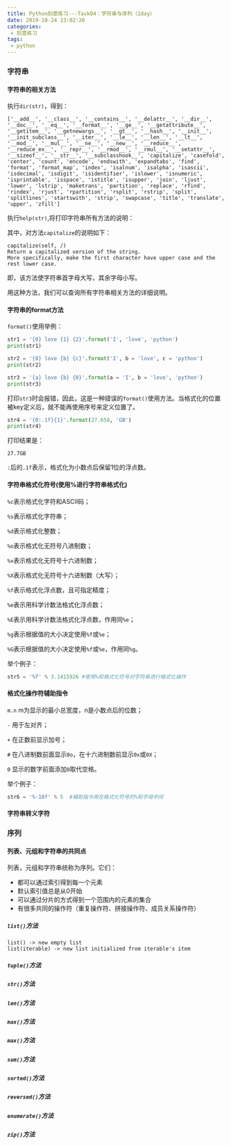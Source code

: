 ```yaml
---
title: Python刻意练习---Task04：字符串与序列（1day）
date: 2019-10-24 23:02:26
categories:
 - 刻意练习
tags:
 - python
---
```


### 字符串

#### 字符串的相关方法
执行`dir(str)`，得到：
```
['__add__', '__class__', '__contains__', '__delattr__', '__dir__', '__doc__', '__eq__', '__format__', '__ge__', '__getattribute__', '__getitem__', '__getnewargs__', '__gt__', '__hash__', '__init__', '__init_subclass__', '__iter__', '__le__', '__len__', '__lt__', '__mod__', '__mul__', '__ne__', '__new__', '__reduce__', '__reduce_ex__', '__repr__', '__rmod__', '__rmul__', '__setattr__', '__sizeof__', '__str__', '__subclasshook__', 'capitalize', 'casefold', 'center', 'count', 'encode', 'endswith', 'expandtabs', 'find', 'format', 'format_map', 'index', 'isalnum', 'isalpha', 'isascii', 'isdecimal', 'isdigit', 'isidentifier', 'islower', 'isnumeric', 'isprintable', 'isspace', 'istitle', 'isupper', 'join', 'ljust', 'lower', 'lstrip', 'maketrans', 'partition', 'replace', 'rfind', 'rindex', 'rjust', 'rpartition', 'rsplit', 'rstrip', 'split', 'splitlines', 'startswith', 'strip', 'swapcase', 'title', 'translate', 'upper', 'zfill']
```
执行`help(str)`,将打印字符串所有方法的说明：

其中，对方法`capitalize`的说明如下：
```
capitalize(self, /)
Return a capitalized version of the string.
More specifically, make the first character have upper case and the rest lower case.
```
即，该方法使字符串首字母大写，其余字母小写。

用这种方法，我们可以查询所有字符串相关方法的详细说明。

#### 字符串的**format**方法
`format()`使用举例：
```python
str1 = '{0} love {1} {2}'.format('I', 'love', 'python')
print(str1)
```
```python
str2 = '{0} love {b} {c}'.format('I', b = 'love', c = 'python')
print(str2)
```
```python
str3 = '{a} love {b} {0}'.format(a = 'I', b = 'love', 'python')
print(str3)
```
打印`str3`时会报错，因此，这是一种错误的`format()`使用方法。当格式化的位置被key定义后，就不能再使用序号来定义位置了。

```python
str4 = '{0:.1f}{1}'.format(27.658, 'GB')
print(str4)
```
打印结果是：
```
27.7GB
```
`:`后的`.1f`表示，格式化为小数点后保留1位的浮点数。

#### 字符串格式化符号(使用%进行字符串格式化)

`%c`表示格式化字符和ASCII码；

`%s`表示格式化字符串；

`%d`表示格式化整数；

`%o`表示格式化无符号八进制数；

`%x`表示格式化无符号十六进制数；

`%X`表示格式化无符号十六进制数（大写）；

`%f`表示格式化浮点数，且可指定精度；

`%e`表示用科学计数法格式化浮点数；

`%E`表示用科学计数法格式化浮点数，作用同`%e`；

`%g`表示根据值的大小决定使用`%f`或`%e`；

`%G`表示根据值的大小决定使用`%f`或`%e`，作用同`%g`。

举个例子：
```python
str5 = '%f' % 3.1415926 #使用%和格式化符号对字符串进行格式化操作
```

#### 格式化操作符辅助指令

`m.n` m为显示的最小总宽度，n是小数点后的位数；

`-` 用于左对齐；

`+` 在正数前显示加号；

`#` 在八进制数前面显示`0o`，在十六进制数前显示`0x`或`0X`；

`0` 显示的数字前面添加`0`取代空格。

举个例子：
```python
str6 = '%-10f' % 5  #辅助指令用在格式化符号的%和字母中间
```

#### 字符串转义字符

### 序列

####  列表、元组和字符串的共同点
列表，元组和字符串统称为序列。它们：
- 都可以通过索引得到每一个元素
- 默认索引值总是从0开始
- 可以通过分片的方式得到一个范围内的元素的集合
- 有很多共同的操作符（重复操作符、拼接操作符、成员关系操作符）

##### `list()`方法
```
list() -> new empty list
list(iterable) -> new list initialized from iterable's item
```

##### `tuple()`方法

##### `str()`方法

##### `len()`方法

##### `max()`方法

##### `max()`方法

##### `sum()`方法

##### `sorted()`方法

##### `reversed()`方法

##### `enumerate()`方法

##### `zip()`方法

